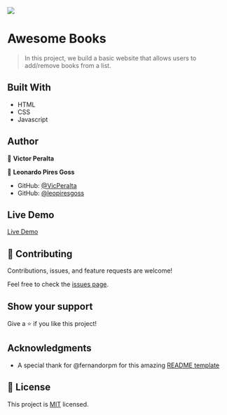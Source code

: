 ![](https://img.shields.io/badge/Microverse-blueviolet)

# Awesome Books

> In this project, we build a basic website that allows users to add/remove books from a list.


## Built With

- HTML
- CSS
- Javascript

## Author

👤 **Victor Peralta**

👤 **Leonardo Pires Goss**

- GitHub: [@VicPeralta](https://github.com/VicPeralta)
- GitHub: [@leopiresgoss](https://github.com/leopiresgoss)

## Live Demo
[Live Demo](https://vicperalta.github.io/awesomeBooks/)

## 🤝 Contributing

Contributions, issues, and feature requests are welcome!

Feel free to check the [issues page](../../issues/).

## Show your support

Give a ⭐️ if you like this project!

## Acknowledgments

- A special thank for @fernandorpm for this amazing [README template](https://github.com/microverseinc/readme-template)

## 📝 License

This project is [MIT](./MIT.md) licensed.
